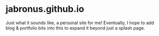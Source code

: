 jabronus.github.io
==================

Just what it sounds like, a personal site for me! Eventually, I hope to add blog & portfolio bits into this to expand it beyond just a splash page.

